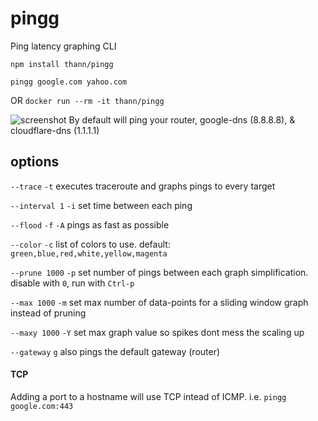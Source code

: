 # pingg
Ping latency graphing CLI

`npm install thann/pingg`

`pingg google.com yahoo.com`

OR `docker run --rm -it thann/pingg`

![screenshot](https://gitlab.com/Thann/pingg/raw/master/example2.png)
By default will ping your router, google-dns (8.8.8.8), & cloudflare-dns (1.1.1.1)

## options
`--trace` `-t`  executes traceroute and graphs pings to every target

`--interval 1` `-i`  set time between each ping

`--flood` `-f` `-A`  pings as fast as possible

`--color` `-c`  list of colors to use. default: `green,blue,red,white,yellow,magenta`

`--prune 1000` `-p`  set number of pings between each graph simplification. disable with `0`, run with `Ctrl-p`

`--max 1000` `-m`  set max number of data-points for a sliding window graph instead of pruning

`--maxy 1000` `-Y`  set max graph value so spikes dont mess the scaling up

`--gateway` `g`  also pings the default gateway (router)

#### TCP
Adding a port to a hostname will use TCP intead of ICMP. i.e. `pingg google.com:443`
